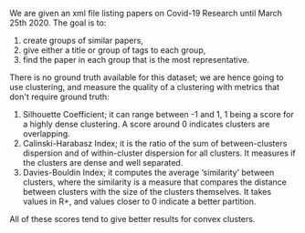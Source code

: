 We are given an xml file listing papers on Covid-19 Research until March 25th 2020. 
The goal is to:
1. create groups of similar papers, 
2. give either a title or group of tags to each group,
3. find the paper in each group that is the most representative.

There is no ground truth available for this dataset; we are hence going to use clustering, 
and measure the quality of a clustering with metrics that don't require ground truth:
1. Silhouette Coefficient; it can range between -1 and 1, 1 being a score for a 
highly dense clustering. A score around 0 indicates clusters are overlapping.
2. Calinski-Harabasz Index; it is the ratio of the sum of between-clusters 
dispersion and of within-cluster dispersion for all clusters. It measures if the 
clusters are dense and well separated.
3. Davies-Bouldin Index; it computes the average ‘similarity’ between clusters, 
where the similarity is a measure that compares the distance between clusters with
the size of the clusters themselves. It takes values in R+, and values closer to 0 
indicate a better partition.

All of these scores tend to give better results for convex clusters.